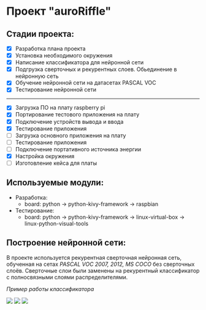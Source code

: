 # Проект "auroRiffle"

## Стадии проекта:
- [x] Разработка плана проекта
- [x] Установка необходимого окружения
- [x] Написание классификатора для нейронной сети
- [x] Подгрузка сверточных и рекурентных слоев. Обьединение в нейронную сеть
- [x] Обучение нейронной сети на датасетах PASCAL VOC
- [x] Тестирование нейронной сети
---
- [x] Загрузка ПО на плату raspberry pi
- [x] Портирование тестового приложения на плату
- [x] Подключение устройств вывода и ввода
- [x] Тестирование приложения
- [ ] Загрузка основного приложения на плату
- [ ] Тестирование приложения
- [ ] Подключение портативного источника энергии
- [x] Настройка окружения
- [ ] Изготовление кейса для платы

## Используемые модули:

* Разработка:
	* board: python -> python-kivy-framework -> raspbian
* Тестирование:
	* board: python -> python-kivy-framework -> linux-virtual-box -> linux-python-visual-tools

## Построение нейронной сети:

В проекте используется рекурентная сверточная нейронная сеть, обученная на сетах  *PASCAL VOC 2007, 2012, MS COCO* без сверточных слоёв. Сверточные слои были заменены на рекурентный классификатор с полносвязными слоями распределителями.

*Пример работы классификатора*

<img src="https://i.ibb.co/8YxSqd0/1.png">
<img src="https://i.ibb.co/VMD48gZ/2.png">
<img src="https://i.ibb.co/hYGCZ6s/3.png">
